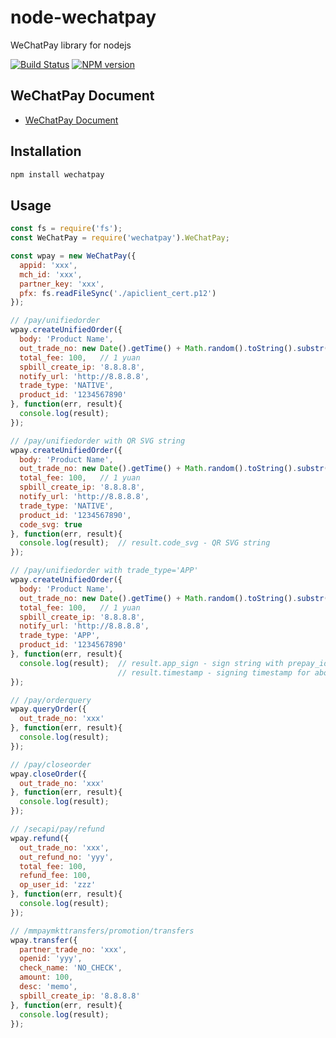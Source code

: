# node-wechatpay

WeChatPay library for nodejs

[![Build Status](https://travis-ci.org/flitto/wechatpay.svg?branch=master)](https://travis-ci.org/flitto/wechatpay)
<span class="badge-npmversion"><a href="https://npmjs.org/package/wechatpay" title="View this project on NPM"><img src="https://img.shields.io/npm/v/wechatpay.svg" alt="NPM version" /></a></span>


## WeChatPay Document

* [WeChatPay Document](https://pay.weixin.qq.com/wiki/doc/api/native.php?chapter=9_1)


## Installation

```sh
npm install wechatpay
```

## Usage

```javascript
const fs = require('fs');
const WeChatPay = require('wechatpay').WeChatPay;

const wpay = new WeChatPay({
  appid: 'xxx',
  mch_id: 'xxx',
  partner_key: 'xxx',
  pfx: fs.readFileSync('./apiclient_cert.p12')
});

// /pay/unifiedorder
wpay.createUnifiedOrder({
  body: 'Product Name',
  out_trade_no: new Date().getTime() + Math.random().toString().substr(2, 6),
  total_fee: 100,   // 1 yuan
  spbill_create_ip: '8.8.8.8',
  notify_url: 'http://8.8.8.8',
  trade_type: 'NATIVE',
  product_id: '1234567890'
}, function(err, result){
  console.log(result);
});

// /pay/unifiedorder with QR SVG string
wpay.createUnifiedOrder({
  body: 'Product Name',
  out_trade_no: new Date().getTime() + Math.random().toString().substr(2, 6),
  total_fee: 100,   // 1 yuan
  spbill_create_ip: '8.8.8.8',
  notify_url: 'http://8.8.8.8',
  trade_type: 'NATIVE',
  product_id: '1234567890',
  code_svg: true
}, function(err, result){
  console.log(result);  // result.code_svg - QR SVG string
});

// /pay/unifiedorder with trade_type='APP'
wpay.createUnifiedOrder({
  body: 'Product Name',
  out_trade_no: new Date().getTime() + Math.random().toString().substr(2, 6),
  total_fee: 100,   // 1 yuan
  spbill_create_ip: '8.8.8.8',
  notify_url: 'http://8.8.8.8',
  trade_type: 'APP',
  product_id: '1234567890'
}, function(err, result){
  console.log(result);  // result.app_sign - sign string with prepay_id for WeChat App
                        // result.timestamp - signing timestamp for above app_sign
});

// /pay/orderquery
wpay.queryOrder({
  out_trade_no: 'xxx'
}, function(err, result){
  console.log(result);
});

// /pay/closeorder
wpay.closeOrder({
  out_trade_no: 'xxx'
}, function(err, result){
  console.log(result);
});

// /secapi/pay/refund
wpay.refund({
  out_trade_no: 'xxx',
  out_refund_no: 'yyy',
  total_fee: 100,
  refund_fee: 100,
  op_user_id: 'zzz'
}, function(err, result){
  console.log(result);
});

// /mmpaymkttransfers/promotion/transfers
wpay.transfer({
  partner_trade_no: 'xxx',
  openid: 'yyy',
  check_name: 'NO_CHECK',
  amount: 100,
  desc: 'memo',
  spbill_create_ip: '8.8.8.8'
}, function(err, result){
  console.log(result);
});
```
